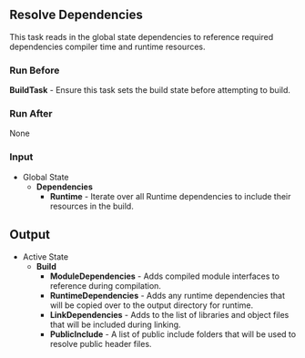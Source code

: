 ## Resolve Dependencies
This task reads in the global state dependencies to reference required dependencies compiler time and runtime resources.

### Run Before
**BuildTask** - Ensure this task sets the build state  before attempting to build.

### Run After
None

### Input
* Global State
  * **Dependencies**
    * **Runtime** - Iterate over all Runtime dependencies to include their resources in the build.

## Output
* Active State
  * **Build**
    * **ModuleDependencies** - Adds compiled module interfaces to reference during compilation.
    * **RuntimeDependencies** - Adds any runtime dependencies that will be copied over to the output directory for runtime.
    * **LinkDependencies** - Adds to the list of libraries and object files that will be included during linking.
    * **PublicInclude** - A list of public include folders that will be used to resolve public header files.